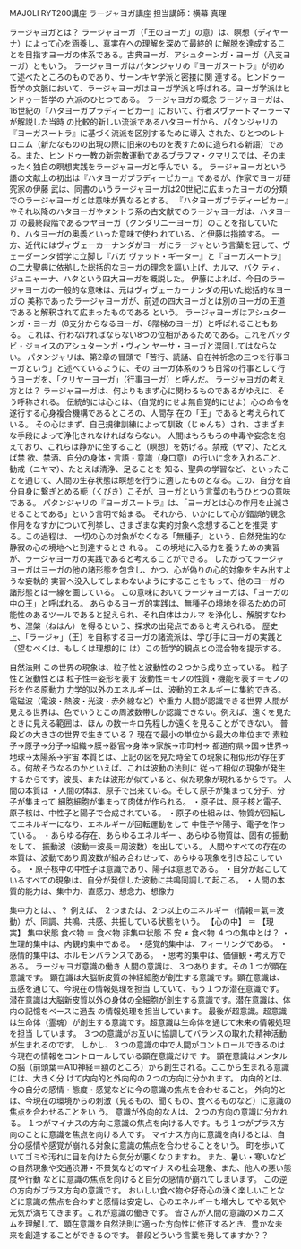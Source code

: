 MAJOLI RYT200講座
ラージャヨガ講座
担当講師：横幕 真理

ラージャヨガとは？
ラージャヨーガ（「王のヨーガ」の意）は、瞑想（ディヤーナ）によって心を涵養し、真実在への理解を深めて最終的
に解脱を達成することを目指すヨーガの体系である。古典ヨーガ、アシュターンガ・ヨーガ（八支ヨーガ）ともいう。
ラージャヨーガはパタンジャリの『ヨーガスートラ』が初めて述べたところのものであり、サーンキヤ学派と密接に関
連する。ヒンドゥー哲学の文脈において、ラージャヨーガはヨーガ学派と呼ばれる。ヨーガ学派はヒンドゥー哲学の
六派のひとつである。
ラージャヨガの概念
ラージャヨーガは、16世紀の『ハタヨーガプラディーピカー』において、行者スヴァートマーラーマが解説した当時
の比較的新しい流派であるハタヨーガから、パタンジャリの『ヨーガスートラ』に基づく流派を区別するために導入
された、ひとつのレトロニム（新たなものの出現の際に旧来のものを表すために造られる新語）である。また、ヒン
ドゥー教の新宗教運動であるブラフマ・クマリスでは、そのまったく独自の瞑想実践をラージャヨーガと呼んでい
る。
ラージャヨーガという語の文献上の初出は『ハタヨーガプラディーピカー』であるが、作家でヨーガ研究家の伊藤
武は、同書のいうラージャヨーガは20世紀に広まったヨーガの分類でのラージャヨーガとは意味が異なるとする。
『ハタヨーガプラディーピカー』やそれ以降のハタヨーガやタントラ系の古文献でのラージャヨーガは、ハタヨーガ
の最終段階であるラヤヨーガ（クンダリニーヨーガ）のことを指していたり、ハタヨーガの奥義といった意味で使わ
れている、と伊藤は指摘する。
一方、近代にはヴィヴェーカーナンダがヨーガにラージャという言葉を冠して、ヴェーダーンタ哲学に立脚し『バガ
ヴァッド・ギーター』と『ヨーガスートラ』の二大聖典に依拠した総括的なヨーガの理念を謳い上げ、カルマ、バク
ティ、ジュニャーナ、ハタという四大ヨーガを概説した。
伊藤によれば、今日のラージャヨーガの一般的な意味は、元はヴィヴェーカーナンダの用いた総括的なヨーガの
美称であったラージャヨーガが、前述の四大ヨーガとは別のヨーガの王道であると解釈されて広まったものである
という。
ラージャヨーガはアシュターンガ・ヨーガ（8支分からなるヨーガ、8階梯のヨーガ）と呼ばれることもある。
これは、行わなければならない8つの位相があるためである。これをパッタビ・ジョイスのアシュターンガ・ヴィン
ヤーサ・ヨーガと混同してはならない。
パタンジャリは、第2章の冒頭で「苦行、読誦、自在神祈念の三つを行事ヨーガという」と述べているように、その
ヨーガ体系のうち日常の行事として行うヨーガを、「クリヤーヨーガ」（行事ヨーガ）と呼んだ。
ラージャヨガの考え方とは？
ラージャヨーガは、何よりもまず心に関わるものであるがゆえに、そう呼称される。
伝統的には心とは、（自覚的にせよ無自覚的にせよ）心の命令を遂行する心身複合機構であるところの、人間存
在の「王」であると考えられている。
その心はまず、自己規律訓練によって馴致（じゅんち）され、さまざまな手段によって浄化されなければならない。
人間はもろもろの中毒や妄念を抱えており、これらは静かに坐すること（瞑想）を妨げる。禁戒（ヤマ）、たとえば禁
欲、禁酒、自分の身体・言語・意識（身口意）の行いに念を入れること、勧戒（ニヤマ）、たとえば清浄、足ることを
知る、聖典の学習など、といったことを通じて、人間の生存状態は瞑想を行うに適したものとなる。この、自分を自
分自身に繋ぎとめる軛（くびき）こそが、ヨーガという言葉のもうひとつの意味である。
パタンジャリの『ヨーガスートラ』は、「ヨーガとは心の作用を止滅させることである」という言明で始まる。
それから、いかにして心が錯誤的観念作用をなすかについて列挙し、さまざまな実的対象へ念想することを推奨
する。この過程は、
一切の心の対象がなくなる「無種子」という、自然発生的な静寂の心の境地へと到達するとさ
れる。
この境地に入る力を養うための実習が、ラージャヨーガの実践であると考えることができる。
したがってラージャヨーガはヨーガの他の諸形態を包含し、かつ、心が偽りの心的対象を生み出すような妄執的
実習へ没入してしまわないようにすることをもって、他のヨーガの諸形態とは一線を画している。
この意味においてラージャヨーガは、「ヨーガの中の王」と呼ばれる。
あらゆるヨーガ的実践は、無種子の境地を得るための可能性のあるツールであると捉えられ、それ自体はカルマ
を浄化し、解脱すなわち、涅槃（ねはん）を得るという、探求の出発点であると考えられる。
歴史上、「ラージャ」（王）を自称するヨーガの諸流派は、学び手にヨーガの実践と（望むべくは、もしくは理想的に
は）この哲学的観点との混合物を提示する。

自然法則
この世界の現象は、粒子性と波動性の２つから成り立っている。
粒子性と波動性とは
粒子性＝姿形を表す
波動性＝モノの性質・機能を表す＝モノの形を作る原動力
力学的以外のエネルギーは、波動的エネルギーに集約できる。
電磁波（電波・熱波・光波・赤外線など）や重力
人間が認識できる世界
人間が見える世界は、色でいうとこの周波数帯しか認識できない。例えば、遠くを見たときに見える範囲は、ほん
の数十キロ先程しか遠くを見ることができない。
普段どの大きさの世界で生きている？
現在で最小の単位から最大の単位まで
素粒子→原子→分子→組織→膜→器官→身体→家族→市町村→
都道府県→国→世界→地球→太陽系→宇宙
本質とは、上記の図を見た時全ての現象に相似形が存在する。何故そうなるのかといえば、これは波動の法則に
従って相似の現象が発生するからです。波長、または波形が似ていると、似た現象が現れるからです。
人間の本質は
・人間の体は、原子で出来ている。そして原子が集まって分子、分子が集まって
細胞細胞が集まって肉体が作られる。
・原子は、原子核と電子、原子核は、中性子と陽子で合成されている。
・原子の仕組みは、物質が回転してエネルギーになり、エネルギーが回転運動をして
中性子や陽子、電子を作っている。
・あらゆる存在、あらゆるエネルギー
、あらゆる物質は、固有の振動をして、
振動波（波動＝波長＝周波数）を出している。
人間やすべての存在の本質は、波動であり周波数が組み合わせって、あらゆる現象を引き起こしている。
・原子核中の中性子は意識であり、陽子は意思である。
・自分が起こしているすべての現象は、自分が発信した波動に共鳴同調して起こる。
・人間の本質的能力は、集中力、直感力、想念力、想像力

集中力とは、、？
例えば、
２つまたは、２つ以上のエネルギー（情報＝氣＝波動）が、同調、共鳴、共感、共振している状態をいう。
【心の中】 ＝ 【現 実】
集中状態 食べ物 ＝ 食べ物
非集中状態 不 安 ≠ 食べ物
４つの集中とは？
・生理的集中は、内観的集中である。
・感覚的集中は、フィーリングである。
・感情的集中は、ホルモンバランスである。
・思考的集中は、価値観・考え方である。
ラージャヨガ意識の働き
人間の意識は、３つあります。その１つが顕在意識です。
顕在識は大脳新皮質の神経細胞が創生する意識です。顕在意識は、五感を通じて、今現在の情報処理を担当
していて、もう１つが潜在意識です。
潜在意識は大脳新皮質以外の身体の全細胞が創生する意識です。潜在意識は、体内の記憶をベースに過去
の情報処理を担当しています。
最後が超意識。超意識は生命体（霊魂）が創生する意識です。超意識は生命体を通じて未来の情報処理を担当
しています。
３つの意識がお互いに協調してバランスの取れた精神活動が生まれるのです。
しかし、３つの意識の中で人間がコントロールできるのは今現在の情報をコントロールしている顕在意識だけで
す。
顕在意識はメンタルの脳（前頭葉＝A10神経＝額のところ）から創生される。ここから生まれる意識には、大きく分
けて内向的と外向的の２つの方向に分かれます。
内向的とは、今の自分の感情・態度・感覚などに今の意識の焦点を合わせること。
外向的とは、今現在の環境からの刺激（見るもの、聞くもの、食べるものなど）に意識の焦点を合わせることをい
う。
意識が外向的な人は、２つの方向の意識に分かれる。
１つがマイナスの方向に意識の焦点を向ける人です。もう１つがプラス方向のことに意識を焦点を向ける人です。
マイナス方向に意識を向けるとは、自分の感情や感覚が崩れる対象に意識の焦点を合わせることをいう。
町を歩いていてゴミや汚れに目を向けたら気分が悪くなりますね。
また、暑い・寒いなどの自然現象や交通渋滞・不景気などのマイナスの社会現象、また、他人の悪い態度や行動
などに意識の焦点を向けると自分の感情が崩れてしまいます。
この逆の方向がプラス方向の意識です。
おいしい食べ物や好奇心の湧く楽しいことなどに意識の焦点を合わすと感情は安定し、心のエネルギーも増大し
てやる気や元気が満ちてきます。これが意識の働きです。
皆さんが人間の意識のメカニズムを理解して、顕在意識を自然法則に適った方向性に修正するとき、豊かな未
来を創造することができるのです。
普段どういう言葉を発してますか？？
